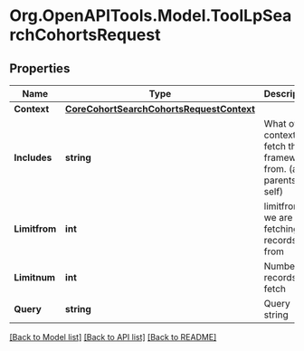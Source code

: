 # Org.OpenAPITools.Model.ToolLpSearchCohortsRequest

## Properties

Name | Type | Description | Notes
------------ | ------------- | ------------- | -------------
**Context** | [**CoreCohortSearchCohortsRequestContext**](CoreCohortSearchCohortsRequestContext.md) |  | 
**Includes** | **string** | What other contexts to fetch the frameworks from. (all, parents, self) | [optional] [default to "parents"]
**Limitfrom** | **int** | limitfrom we are fetching the records from | [optional] [default to 0]
**Limitnum** | **int** | Number of records to fetch | [optional] [default to 25]
**Query** | **string** | Query string | 

[[Back to Model list]](../README.md#documentation-for-models) [[Back to API list]](../README.md#documentation-for-api-endpoints) [[Back to README]](../README.md)

